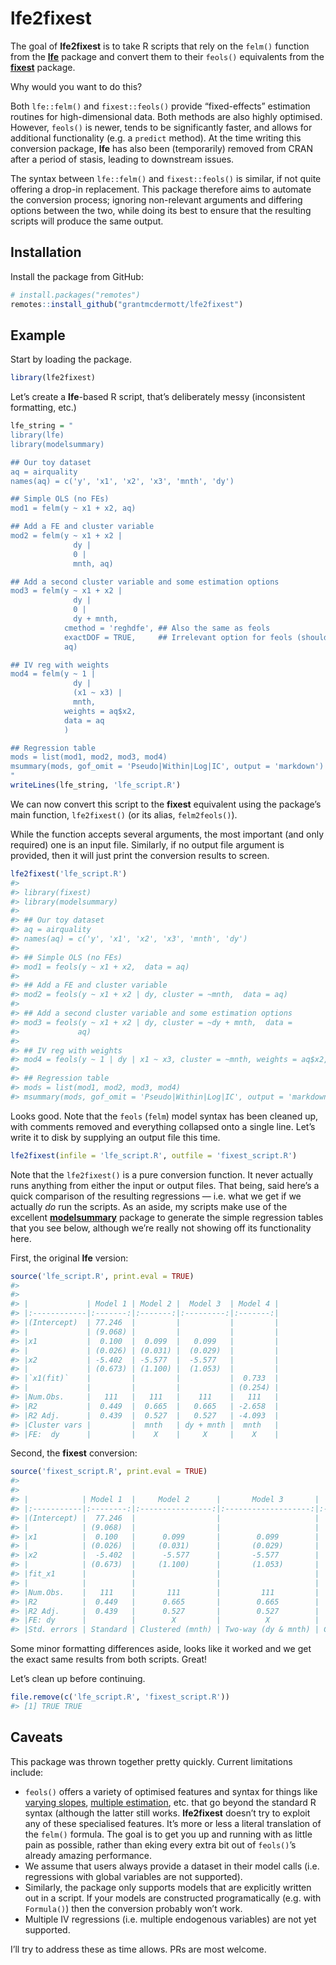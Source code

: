 
<!-- README.md is generated from README.Rmd. Please edit that file -->

# lfe2fixest

<!-- badges: start -->
<!-- badges: end -->

The goal of **lfe2fixest** is to take R scripts that rely on the
`felm()` function from the [**lfe**](https://github.com/sgaure/lfe)
package and convert them to their `feols()` equivalents from the
[**fixest**](https://github.com/lrberge/fixest) package.

Why would you want to do this?

Both `lfe::felm()` and `fixest::feols()` provide “fixed-effects”
estimation routines for high-dimensional data. Both methods are also
highly optimised. However, `feols()` is newer, tends to be significantly
faster, and allows for additional functionality (e.g. a `predict`
method). At the time writing this conversion package, **lfe** has also
been (temporarily) removed from CRAN after a period of stasis, leading
to downstream issues.

The syntax between `lfe::felm()` and `fixest::feols()` is similar, if
not quite offering a drop-in replacement. This package therefore aims to
automate the conversion process; ignoring non-relevant arguments and
differing options between the two, while doing its best to ensure that
the resulting scripts will produce the same output.

## Installation

Install the package from GitHub:

``` r
# install.packages("remotes")
remotes::install_github("grantmcdermott/lfe2fixest")
```

## Example

Start by loading the package.

``` r
library(lfe2fixest)
```

Let’s create a **lfe**-based R script, that’s deliberately messy
(inconsistent formatting, etc.)

``` r
lfe_string = "
library(lfe)
library(modelsummary)

## Our toy dataset
aq = airquality
names(aq) = c('y', 'x1', 'x2', 'x3', 'mnth', 'dy')

## Simple OLS (no FEs)
mod1 = felm(y ~ x1 + x2, aq)

## Add a FE and cluster variable
mod2 = felm(y ~ x1 + x2 |
              dy |
              0 |
              mnth, aq)

## Add a second cluster variable and some estimation options
mod3 = felm(y ~ x1 + x2 |
              dy |
              0 |
              dy + mnth,
            cmethod = 'reghdfe', ## Also the same as feols
            exactDOF = TRUE,     ## Irrelevant option for feols (should be ignored)
            aq)

## IV reg with weights
mod4 = felm(y ~ 1 |
              dy |
              (x1 ~ x3) |
              mnth,
            weights = aq$x2,
            data = aq
            )

## Regression table
mods = list(mod1, mod2, mod3, mod4)
msummary(mods, gof_omit = 'Pseudo|Within|Log|IC', output = 'markdown')
"
writeLines(lfe_string, 'lfe_script.R')
```

We can now convert this script to the **fixest** equivalent using the
package’s main function, `lfe2fixest()` (or its alias, `felm2feols()`).

While the function accepts several arguments, the most important (and
only required) one is an input file. Similarly, if no output file
argument is provided, then it will just print the conversion results to
screen.

``` r
lfe2fixest('lfe_script.R')
#> 
#> library(fixest)
#> library(modelsummary)
#> 
#> ## Our toy dataset
#> aq = airquality
#> names(aq) = c('y', 'x1', 'x2', 'x3', 'mnth', 'dy')
#> 
#> ## Simple OLS (no FEs)
#> mod1 = feols(y ~ x1 + x2,  data = aq)
#> 
#> ## Add a FE and cluster variable
#> mod2 = feols(y ~ x1 + x2 | dy, cluster = ~mnth,  data = aq)
#> 
#> ## Add a second cluster variable and some estimation options
#> mod3 = feols(y ~ x1 + x2 | dy, cluster = ~dy + mnth,  data =
#>             aq)
#> 
#> ## IV reg with weights
#> mod4 = feols(y ~ 1 | dy | x1 ~ x3, cluster = ~mnth, weights = aq$x2, data = aq )
#> 
#> ## Regression table
#> mods = list(mod1, mod2, mod3, mod4)
#> msummary(mods, gof_omit = 'Pseudo|Within|Log|IC', output = 'markdown')
```

Looks good. Note that the `feols` (`felm`) model syntax has been cleaned
up, with comments removed and everything collapsed onto a single line.
Let’s write it to disk by supplying an output file this time.

``` r
lfe2fixest(infile = 'lfe_script.R', outfile = 'fixest_script.R')
```

Note that the `lfe2fixest()` is a pure conversion function. It never
actually runs anything from either the input or output files. That
being, said here’s a quick comparison of the resulting regressions —
i.e. what we get if we actually *do* run the scripts. As an aside, my
scripts make use of the excellent
[**modelsummary**](https://vincentarelbundock.github.io/modelsummary/index.html)
package to generate the simple regression tables that you see below,
although we’re really not showing off its functionality here.

First, the original **lfe** version:

``` r
source('lfe_script.R', print.eval = TRUE)
#> 
#> 
#> |             | Model 1 | Model 2 |  Model 3  | Model 4 |
#> |:------------|:-------:|:-------:|:---------:|:-------:|
#> |(Intercept)  | 77.246  |         |           |         |
#> |             | (9.068) |         |           |         |
#> |x1           |  0.100  |  0.099  |   0.099   |         |
#> |             | (0.026) | (0.031) |  (0.029)  |         |
#> |x2           | -5.402  | -5.577  |  -5.577   |         |
#> |             | (0.673) | (1.100) |  (1.053)  |         |
#> |`x1(fit)`    |         |         |           |  0.733  |
#> |             |         |         |           | (0.254) |
#> |Num.Obs.     |   111   |   111   |    111    |   111   |
#> |R2           |  0.449  |  0.665  |   0.665   | -2.658  |
#> |R2 Adj.      |  0.439  |  0.527  |   0.527   | -4.093  |
#> |Cluster vars |         |  mnth   | dy + mnth |  mnth   |
#> |FE:  dy      |         |    X    |     X     |    X    |
```

Second, the **fixest** conversion:

``` r
source('fixest_script.R', print.eval = TRUE)
#> 
#> 
#> |            | Model 1  |     Model 2      |       Model 3       |     Model 4      |
#> |:-----------|:--------:|:----------------:|:-------------------:|:----------------:|
#> |(Intercept) |  77.246  |                  |                     |                  |
#> |            | (9.068)  |                  |                     |                  |
#> |x1          |  0.100   |      0.099       |        0.099        |                  |
#> |            | (0.026)  |     (0.031)      |       (0.029)       |                  |
#> |x2          |  -5.402  |      -5.577      |       -5.577        |                  |
#> |            | (0.673)  |     (1.100)      |       (1.053)       |                  |
#> |fit_x1      |          |                  |                     |      0.733       |
#> |            |          |                  |                     |     (0.254)      |
#> |Num.Obs.    |   111    |       111        |         111         |       111        |
#> |R2          |  0.449   |      0.665       |        0.665        |      -2.658      |
#> |R2 Adj.     |  0.439   |      0.527       |        0.527        |      -4.093      |
#> |FE: dy      |          |        X         |          X          |        X         |
#> |Std. errors | Standard | Clustered (mnth) | Two-way (dy & mnth) | Clustered (mnth) |
```

Some minor formatting differences aside, looks like it worked and we get
the exact same results from both scripts. Great!

Let’s clean up before continuing.

``` r
file.remove(c('lfe_script.R', 'fixest_script.R'))
#> [1] TRUE TRUE
```

## Caveats

This package was thrown together pretty quickly. Current limitations
include:

-   `feols()` offers a variety of optimised features and syntax for
    things like [varying
    slopes](https://cran.r-project.org/web/packages/fixest/vignettes/fixest_walkthrough.html#31_Varying_slopes),
    [multiple
    estimation](https://cran.r-project.org/web/packages/fixest/vignettes/multiple_estimations.html),
    etc. that go beyond the standard R syntax (although the latter still
    works. **lfe2fixest** doesn’t try to exploit any of these
    specialised features. It’s more or less a literal translation of the
    `felm()` formula. The goal is to get you up and running with as
    little pain as possible, rather than eking every extra bit out of
    `feols()`’s already amazing performance.
-   We assume that users always provide a dataset in their model calls
    (i.e.  regressions with global variables are not supported).
-   Similarly, the package only supports models that are explicitly
    written out in a script. If your models are constructed
    programatically (e.g. with `Formula()`) then the conversion probably
    won’t work.
-   Multiple IV regressions (i.e. multiple endogenous variables) are not
    yet supported.

I’ll try to address these as time allows. PRs are most welcome.
